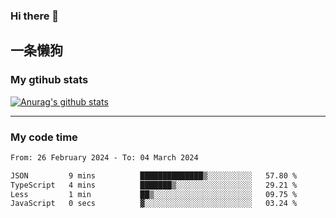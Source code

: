 ### Hi there 👋

## 一条懒狗
<!--
**kiss-me-quickly/kiss-me-quickly** is a ✨ _special_ ✨ repository because its `README.md` (this file) appears on your GitHub profile.

Here are some ideas to get you started:

- 🔭 I’m currently working on ...
- 🌱 I’m currently learning ...
- 👯 I’m looking to collaborate on ...
- 🤔 I’m looking for help with ...
- 💬 Ask me about ...
- 📫 How to reach me: ...
- 😄 Pronouns: ...
- ⚡ Fun fact: ...
-->


### My gtihub stats

[![Anurag's github stats](https://github-readme-stats.vercel.app/api?username=kiss-me-quickly)](https://github.com/anuraghazra/github-readme-stats)

***

### My code time

<!--START_SECTION:waka-->

```txt
From: 26 February 2024 - To: 04 March 2024

JSON         9 mins          ██████████████▒░░░░░░░░░░   57.80 %
TypeScript   4 mins          ███████▒░░░░░░░░░░░░░░░░░   29.21 %
Less         1 min           ██▒░░░░░░░░░░░░░░░░░░░░░░   09.75 %
JavaScript   0 secs          ▓░░░░░░░░░░░░░░░░░░░░░░░░   03.24 %
```

<!--END_SECTION:waka-->

